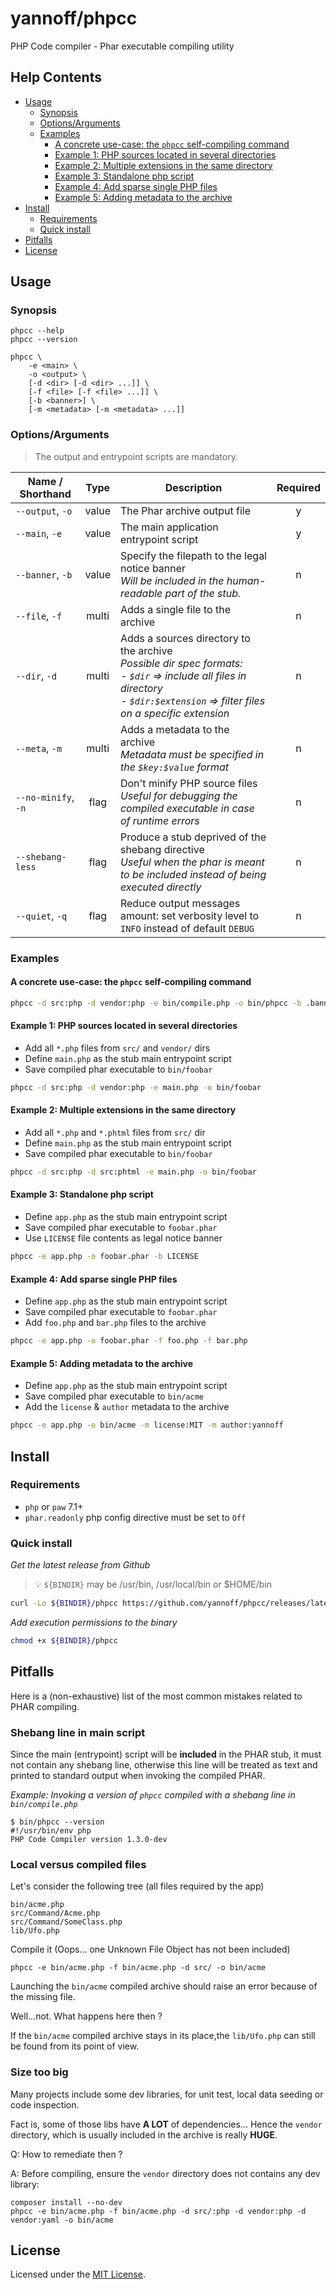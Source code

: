 # yannoff/phpcc

PHP Code compiler - Phar executable compiling utility

## Help Contents

- [Usage](#usage)
    - [Synopsis](#synopsis)
    - [Options/Arguments](#optionsarguments)
    - [Examples](#examples)
        - [A concrete use-case: the `phpcc` self-compiling command](#a-concrete-use-case-the-phpcc-self-compiling-command)
        - [Example 1: PHP sources located in several directories](#example-1-php-sources-located-in-several-directories)
        - [Example 2: Multiple extensions in the same directory](#example-2-multiple-extensions-in-the-same-directory)
        - [Example 3: Standalone php script](#example-3-standalone-php-script)
        - [Example 4: Add sparse single PHP files](#example-4-add-sparse-single-php-files)
        - [Example 5: Adding metadata to the archive](#example-5-adding-metadata-to-the-archive)
- [Install](#install)
    - [Requirements](#requirements)
    - [Quick install](#quick-install)
- [Pitfalls](#pitfalls)
- [License](#license)

## Usage

### Synopsis

```
phpcc --help
phpcc --version
```

```
phpcc \
    -e <main> \
    -o <output> \
    [-d <dir> [-d <dir> ...]] \
    [-f <file> [-f <file> ...]] \
    [-b <banner>] \
    [-m <metadata> [-m <metadata> ...]]
```

### Options/Arguments

> The output and entrypoint scripts are mandatory.

Name /  Shorthand   |  Type | Description                                                                                                                                                                             |Required
--------------------|:-----:|-----------------------------------------------------------------------------------------------------------------------------------------------------------------------------------------|:-------:
`--output`, `-o`    | value | The Phar archive output file                                                                                                                                                            |y
`--main`, `-e`      | value | The main application entrypoint script                                                                                                                                                  |y
`--banner`, `-b`    | value | Specify the filepath to the legal notice banner<br/>_Will be included in the human-readable part of the stub._                                                                          |n
`--file`, `-f`      | multi | Adds a single file to the archive                                                                                                                                                       |n
`--dir`,  `-d`      | multi | Adds a sources directory to the archive<br/>_Possible dir spec formats:<br/>- `$dir` => include all files in directory<br/>- `$dir:$extension` => filter files on a specific extension_ |n
`--meta`, `-m`      | multi | Adds a metadata to the archive<br/>_Metadata must be specified in the `$key:$value` format_                                                                                             |n
`--no-minify`, `-n` | flag  | Don't minify PHP source files<br/>_Useful for debugging the compiled executable in case of runtime errors_                                                                              |n
`--shebang-less`    | flag  | Produce a stub deprived of the shebang directive<br/>_Useful when the phar is meant to be included instead of being executed directly_                                                  |n
`--quiet`, `-q`     | flag  | Reduce output messages amount: set verbosity level to `INFO` instead of default `DEBUG`                                                                                                 |n


### Examples

#### A concrete use-case: the `phpcc` self-compiling command

```bash
phpcc -d src:php -d vendor:php -e bin/compile.php -o bin/phpcc -b .banner
```

#### Example 1: PHP sources located in several directories

- Add all `*.php` files from `src/` and `vendor/` dirs
- Define `main.php` as the stub main entrypoint script
- Save compiled phar executable to `bin/foobar`

```bash
phpcc -d src:php -d vendor:php -e main.php -o bin/foobar
```
#### Example 2: Multiple extensions in the same directory

- Add all `*.php` and `*.phtml` files from `src/` dir
- Define `main.php` as the stub main entrypoint script
- Save compiled phar executable to `bin/foobar`

```bash
phpcc -d src:php -d src:phtml -e main.php -o bin/foobar
```

#### Example 3: Standalone php script

- Define `app.php` as the stub main entrypoint script
- Save compiled phar executable to `foobar.phar`
- Use `LICENSE` file contents as legal notice banner

```bash
phpcc -e app.php -o foobar.phar -b LICENSE
```

#### Example 4: Add sparse single PHP files

- Define `app.php` as the stub main entrypoint script
- Save compiled phar executable to `foobar.phar`
- Add `foo.php` and `bar.php` files to the archive

```bash
phpcc -e app.php -o foobar.phar -f foo.php -f bar.php
```

#### Example 5: Adding metadata to the archive

- Define `app.php` as the stub main entrypoint script
- Save compiled phar executable to `bin/acme`
- Add the `license` & `author` metadata to the archive

```bash
phpcc -e app.php -o bin/acme -m license:MIT -m author:yannoff
```

## Install

### Requirements

- `php` or `paw` 7.1+
- `phar.readonly` php config directive must be set to `Off`

### Quick install

_Get the latest release from Github_

> :bulb: `${BINDIR}` may be /usr/bin, /usr/local/bin or $HOME/bin

```bash
curl -Lo ${BINDIR}/phpcc https://github.com/yannoff/phpcc/releases/latest/download/phpcc
```
_Add execution permissions to the binary_

```bash
chmod +x ${BINDIR}/phpcc
```

## Pitfalls

Here is a (non-exhaustive) list of the most common mistakes related to PHAR compiling.

### Shebang line in main script

Since the main (entrypoint) script will be **included** in the PHAR stub, it must not contain any shebang line, otherwise this line will be treated as text and printed to standard output when invoking the compiled PHAR.

_Example: Invoking a version of `phpcc` compiled with a shebang line in `bin/compile.php`_

```
$ bin/phpcc --version
#!/usr/bin/env php
PHP Code Compiler version 1.3.0-dev
```

### Local versus compiled files

Let's consider the following tree (all files required by the app)

```
bin/acme.php
src/Command/Acme.php
src/Command/SomeClass.php
lib/Ufo.php
```

Compile it (Oops... one Unknown File Object has not been included)

```
phpcc -e bin/acme.php -f bin/acme.php -d src/ -o bin/acme
```

Launching the `bin/acme` compiled archive should raise an error because of the missing file.

Well...not. What happens here then ?

If the `bin/acme` compiled archive stays in its place,the `lib/Ufo.php` can still be found from its point of view.

### Size too big

Many projects include some dev libraries, for unit test, local data seeding or code inspection.

Fact is, some of those libs have **A LOT** of dependencies... Hence the `vendor` directory, which is usually included in the archive is really **HUGE**.

Q: How to remediate then ?

A: Before compiling, ensure the `vendor` directory does not contains any dev library:

```
composer install --no-dev
phpcc -e bin/acme.php -f bin/acme.php -d src/:php -d vendor:php -d vendor:yaml -o bin/acme
```


## License

Licensed under the [MIT License](LICENSE).
